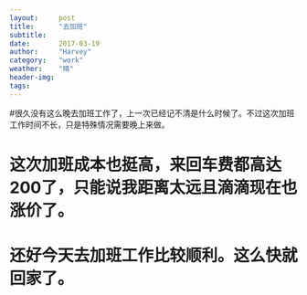 ```yaml
---
layout:     post
title:      "去加班"
subtitle:   
date:       2017-03-19
author:     "Harvey"
category:   "work"
weather:    "晴"
header-img: 
tags:
---
```


#很久没有这么晚去加班工作了，上一次已经记不清是什么时候了。不过这次加班工作时间不长，只是特殊情况需要晚上来做。

# 这次加班成本也挺高，来回车费都高达200了，只能说我距离太远且滴滴现在也涨价了。

# 还好今天去加班工作比较顺利。这么快就回家了。